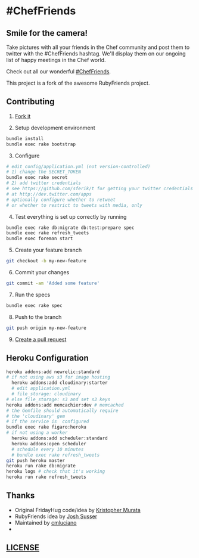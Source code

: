 # #ChefFriends

## Smile for the camera!

Take pictures with all your friends in the Chef community and post them to twitter with the #ChefFriends hashtag. We'll display them on our ongoing list of happy meetings in the Chef world.

Check out all our wonderful [#ChefFriends](http://www.cheffriends.io).

This project is a fork of the awesome RubyFriends project.

## Contributing

  1. [Fork it](https://help.github.com/articles/fork-a-repo)

  2. Setup development environment

  ```bash
  bundle install
  bundle exec rake bootstrap
  ```

  3. Configure

  ```bash
  # edit config/application.yml (not version-controlled)
  # 1) change the SECRET_TOKEN
  bundle exec rake secret
  # 2) add twitter credentials
  # see https://github.com/sferik/t for getting your twitter credentials
  # at http://dev.twitter.com/apps
  # optionally configure whether to retweet 
  # or whether to restrict to tweets with media, only
  ```

  4. Test everything is set up correctly by running

  ```bash
  bundle exec rake db:migrate db:test:prepare spec
  bundle exec rake refresh_tweets
  bundle exec foreman start
  ```

  5. Create your feature branch

  ```bash
  git checkout -b my-new-feature
  ```

  6. Commit your changes

  ```bash
  git commit -am 'Added some feature'
  ```

  7. Run the specs

  ```bash
  bundle exec rake spec
  ```

  8. Push to the branch

  ```bash
  git push origin my-new-feature
  ```

  9. [Create a pull request](https://help.github.com/articles/using-pull-requests)

  
## Heroku Configuration

  ```bash
  heroku addons:add newrelic:standard
  # if not using aws s3 for image hosting
    heroku addons:add cloudinary:starter 
    # edit application.yml
    # file_storage: cloudinary
  # else file_storage: s3 and set s3 keys
  heroku addons:add memcachier:dev # memcached
  # the Gemfile should automatically require
  # the 'cloudinary' gem
  # if the service is  configured
  bundle exec rake figaro:heroku
  # if not using a worker
    heroku addons:add scheduler:standard
    heroku addons:open scheduler
    # schedule every 10 minutes
    # bundle exec rake refresh_tweets
  git push heroku master
  heroku run rake db:migrate
  heroku logs # check that it's working
  heroku run rake refresh_tweets
  ```

## Thanks

* Original FridayHug code/idea by [Kristopher Murata](http://twitter.com/krsmurata)
* RubyFriends idea by [Josh Susser](http://twitter.com/joshsusser)
* Maintained by [cmluciano](http://twitter.com/cmluciano_) 
* 
## [LICENSE](LICENSE)
